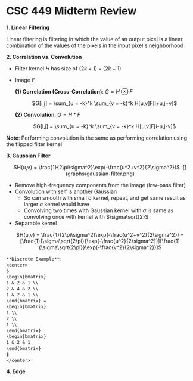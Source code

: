 # CSC 449 Midterm Review

**1. Linear Filtering**

Linear filtering is filtering in which the value of an output pixel is a linear combination of the values of the pixels in the input pixel's neighborhood

**2. Correlation vs. Convolution**

- Filter kernel $H$ has size of $(2k+1) \times (2k+1)$
- Image $F$

	**(1) Correlation (Cross-Correlation)**: $G = H \otimes F$
	
	<center>
	$G[i,j] = \sum_{u = -k}^k \sum_{v = -k}^k H[u,v]F[i+u,j+v]$
	</center>

	**(2) Convolution**: $G = H * F$
	
	<center>
	$G[i,j] = \sum_{u = -k}^k \sum_{v = -k}^k H[u,v]F[i-u,j-v]$
	</center>
	
**Note**: Performing convolution is the same as performing correlation using the flipped filter kernel

**3. Gaussian Filter**

<center>
$H(u,v) = \frac{1}{2\pi\sigma^2}\exp(-\frac{u^2+v^2}{2\sigma^2})$
![](graphs/gaussian-filter.png)
</center>

- Remove high-frequency components from the image (low-pass filter)
- Convolution with self is another Gaussian
	- So can smooth with small $\sigma$ kernel, repeat, and get same result as larger $\sigma$ kernel would have
	- Convolving two times with Gaussian kernel with $\sigma$ is same as convolving once with kernel with $\sigma\sqrt{2}$ 
- Separable kernel
<center>
$H(u,v) = \frac{1}{2\pi\sigma^2}\exp(-\frac{u^2+v^2}{2\sigma^2}) = [\frac{1}{\sigma\sqrt{2\pi}}\exp(-\frac{u^2}{2\sigma^2})][\frac{1}{\sigma\sqrt{2\pi}}\exp(-\frac{v^2}{2\sigma^2})]$
</center>

	**Discrete Example**:
	<center>
	$
	\begin{bmatrix}
	1 & 2 & 1 \\
	2 & 4 & 2 \\
	1 & 2 & 1 \\
	\end{bmatrix} = 
	\begin{bmatrix}
	1 \\
	2 \\
	1 \\
	\end{bmatrix}
	\begin{bmatrix}
	1 & 2 & 1 
	\end{bmatrix}
	$
	</center>

**4. Edge**